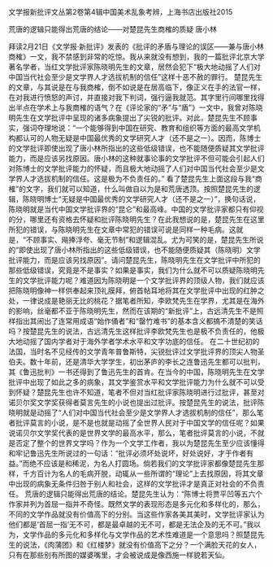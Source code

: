 
文学报新批评文丛第2卷第4辑中国美术乱象考辨，上海书店出版社2015

荒唐的逻辑只能得出荒唐的结论——对楚昆先生商榷的质疑
唐小林

拜读2月21日《文学报·新批评》发表的《批评的矛盾与理论的误区——兼与唐小林商榷》一文，我不禁感到非常的吃惊。我从来就没有想到，我的一篇批评北京大学著名学者，当红文学批评家陈晓明先生的文章，居然会犯下“极大地动摇了人们对中国当代社会至少是文学界人才选拔机制的信任”这样十恶不赦的罪行。
楚昆先生的文章，与其说是在与我商榷，倒不如说是在居高临下，像正义在手的法官一样，在对我进行愤怒的声讨，并直接对我下判词，强行逼我就范。其字里行间哪里找得出半点在学术上与我商榷的语气？在《评论家的“矛”与“盾”》一文中，我曾对陈晓明先生在文学批评中呈现的诸多病象提出了尖锐的批评。对此，楚昆先生不顾事实，强词夺理地说：“一个能够得到中国在研究、教育和组织等方面的最高文学机构都认可的人物无疑是中国最优秀的文学研究人才（还不是之一）。因而，陈博士的文学批评即使出现了唐小林所指出的这些低级错误，也不能随便质疑其文学批评能力，而是应该另找原因。唐小林的这种就事论事的文学批评不但可能会引起人们对陈博士的文学批评能力的怀疑，而且极大地动摇了人们对中国当代社会至少是文学界人才选拔机制的信任。这是极为不负责任的。”
看了楚昆先生上面这段与我“商榷”的文字，我们就可以知道，什么叫做自以为是和荒唐透顶。按照楚昆先生的逻辑，陈晓明博士“无疑是中国最优秀的文学研究人才（还不是之一）”，换句话说，陈晓明就是当代中国文学批评界的“昆仑”和最高峰。中国的文学批评家都只有仰视的分，哪里还有资格去怀疑和批评陈晓明先生？在此我想说的是，楚昆先生在这里所犯的错误，与陈晓明先生在文章中常犯的错误可说是同样一种毛病。这就是，“不顾事实、飚捧浮夸、毫无节制”和逻辑混乱。尤为可笑的是，楚昆先生所说的“即使出现了唐小林所指出的这些低级错误，也不能随便质疑其（陈晓明）文学批评能力，而是应该另找原因”。请问楚昆先生，陈晓明先生在文学批评中所犯的那些低级错误，究竟是不是事实？如果是事实，我们为什么就不可以质疑陈晓明先生的文学批评能力呢？难道因为陈晓明是一个文学批评界的顶级人物，我们就应该把陈晓明像神一样供奉起来顶礼膜拜，俯首帖耳地将其在文学批评中出现的红肿之处，一律说成是艳丽无比的桃花？据笔者所知，李欧梵先生在学界，尤其是在海外的影响，丝毫都不亚于陈晓明先生，然而在该期的“新批评”上，古远清先生不是照样指出其闹出了连常用成语“始作俑者”和“罄竹难书”的基本含义都搞不清楚的笑话吗？按楚昆先生的说法，古远清先生这样批评李欧梵先生也是极不负责任的，他极大地动摇了国内学者对于海外学者学术水平和文字功底的信任。
在二十世纪初的法国，当时名不见经传的文学青年普鲁斯特，尖锐批评过文学批评界的顶尖人物圣伯夫。数十年前，还是清华大学学生，初出茅庐的李长之连鲁迅先生都可以批判，其《鲁迅批判》一书还得到了鲁迅先生的首肯。在当今的中国，陈晓明先生在文学批评中出现了如此之多的病象，其文学鉴赏水平和文学批评能力为什么就不可以受到怀疑？楚昆先生也许不知道，笔者不但对当红批评家陈晓明进行过批评，甚至对诺贝尔奖文学奖获得者莫言先生的小说也提出过批评。按楚昆先生的说法，批评陈晓明就是动摇了“人们对中国当代社会至少是文学界人才选拔机制的信任”，那么笔者批评莫言的小说，是不是也就是动摇了全世界人民对于中国文学的信任呢？如果说诺贝尔文学奖代表的是世界文学的最高水平，那么，笔者批评莫言的小说，不就是否定了整个的世界文学吗？作为一个文学工作者，我以为楚昆先生至少应该懂得和牢记鲁迅先生所说过的一句话：“批评必须坏处说坏，好处说好，才于作者有益。”而绝不应该是和稀泥，为名人打圆场。倘若我们的文学批评家都像楚昆先生那样，千方百计为名人的毛病开脱，动辄从一些所谓的“理论”上去找原因，将其文章中出现的病象无条件归咎于别人和社会，这样的文学批评才是真正对社会的不负责任。
荒唐的逻辑只能得出荒唐的结论。楚昆先生认为：“陈博士将贾平凹等五六个作家并列为首屈一指并不奇怪。既然文学的表现形态是多元化和多样化的，那么，不同的文学作品就没有价值高下的分别。当这些作家各美其美时，文学批评家认为他们都是‘首屈一指’无不可，都是最卓越的无不可，都是无法企及的无不可。”我以为，文学作品的多元化和多样化与文学作品的艺术性难道是一个意思吗？照楚昆先生的说法，《肉蒲团》和《红楼梦》就没有价值高下之分？一个满脸天花的女人，只有在那些别有所图的媒婆嘴里，才会被说成是像西施一样貌若天仙。
